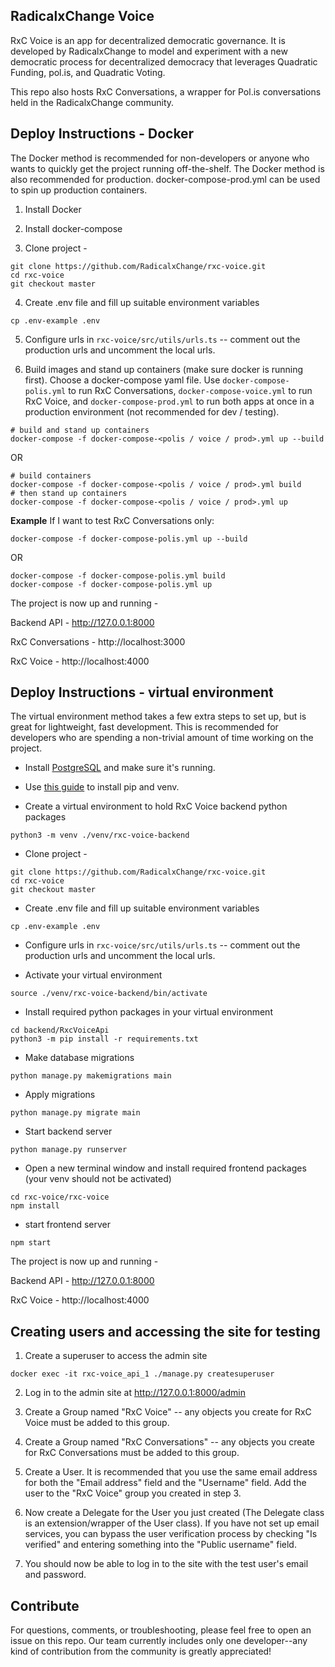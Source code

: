 ## RadicalxChange Voice

RxC Voice is an app for decentralized democratic governance. It is developed by RadicalxChange to model and experiment with a new democratic process for decentralized democracy that leverages Quadratic Funding, pol.is, and Quadratic Voting.

This repo also hosts RxC Conversations, a wrapper for Pol.is conversations held in the RadicalxChange community.

## Deploy Instructions - Docker

The Docker method is recommended for non-developers or anyone who wants to
quickly get the project running off-the-shelf. The Docker method is also
recommended for production. docker-compose-prod.yml can be used to spin up
production containers.

1. Install Docker

2. Install docker-compose

3. Clone project -
```
git clone https://github.com/RadicalxChange/rxc-voice.git
cd rxc-voice
git checkout master
```

4. Create .env file and fill up suitable environment variables

```
cp .env-example .env
```

5. Configure urls in `rxc-voice/src/utils/urls.ts` -- comment out the production urls and uncomment the local urls.

6. Build images and stand up containers (make sure docker is running first). Choose a docker-compose yaml file. Use `docker-compose-polis.yml` to run RxC Conversations, `docker-compose-voice.yml` to run RxC Voice, and `docker-compose-prod.yml` to run both apps at once in a production environment (not recommended for dev / testing).

```
# build and stand up containers
docker-compose -f docker-compose-<polis / voice / prod>.yml up --build
```

OR

```
# build containers
docker-compose -f docker-compose-<polis / voice / prod>.yml build
# then stand up containers
docker-compose -f docker-compose-<polis / voice / prod>.yml up
```

**Example**
If I want to test RxC Conversations only:
```
docker-compose -f docker-compose-polis.yml up --build
```
OR
```
docker-compose -f docker-compose-polis.yml build
docker-compose -f docker-compose-polis.yml up
```

The project is now up and running -

Backend API - http://127.0.0.1:8000

RxC Conversations - http://localhost:3000

RxC Voice - http://localhost:4000

## Deploy Instructions - virtual environment

The virtual environment method takes a few extra steps to set up, but is great for lightweight, fast development. This is recommended for developers who are spending a non-trivial amount of time working on the project.

- Install [PostgreSQL](https://www.postgresql.org/download/) and make sure it's running.

- Use [this guide](https://packaging.python.org/guides/installing-using-pip-and-virtual-environments/#creating-a-virtual-environment) to install pip and venv.

- Create a virtual environment to hold RxC Voice backend python packages
```
python3 -m venv ./venv/rxc-voice-backend
```

- Clone project -
```
git clone https://github.com/RadicalxChange/rxc-voice.git
cd rxc-voice
git checkout master
```

- Create .env file and fill up suitable environment variables
```
cp .env-example .env
```

- Configure urls in `rxc-voice/src/utils/urls.ts` -- comment out the production urls and uncomment the local urls.

- Activate your virtual environment
```
source ./venv/rxc-voice-backend/bin/activate
```

- Install required python packages in your virtual environment
```
cd backend/RxcVoiceApi
python3 -m pip install -r requirements.txt
```

- Make database migrations
```
python manage.py makemigrations main
```

- Apply migrations
```
python manage.py migrate main
```

- Start backend server
```
python manage.py runserver
```

- Open a new terminal window and install required frontend packages (your venv should not be activated)
```
cd rxc-voice/rxc-voice
npm install
```

- start frontend server
```
npm start
```

The project is now up and running -

Backend API - http://127.0.0.1:8000

RxC Voice - http://localhost:4000

## Creating users and accessing the site for testing

1. Create a superuser to access the admin site

```
docker exec -it rxc-voice_api_1 ./manage.py createsuperuser
```

2. Log in to the admin site at http://127.0.0.1:8000/admin

3. Create a Group named "RxC Voice" -- any objects you create for RxC Voice must be added to this group.

4. Create a Group named "RxC Conversations" -- any objects you create for RxC Conversations must be added to this group.

5. Create a User. It is recommended that you use the same email address for both the "Email address" field and the "Username" field. Add the user to the "RxC Voice" group you created in step 3.

6. Now create a Delegate for the User you just created (The Delegate class is an extension/wrapper of the User class). If you have not set up email services, you can bypass the user verification process by checking "Is verified" and entering something into the "Public username" field.

7. You should now be able to log in to the site with the test user's email and password.

## Contribute

For questions, comments, or troubleshooting, please feel free to open an issue on this repo. Our team currently includes only one developer--any kind of contribution from the community is greatly appreciated!
